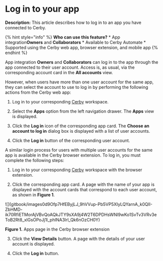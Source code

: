 # Log in to your app

**Description:** This article describes how to log in to an app you have connected to Cerby.

{% hint style="info" %} **Who can use this feature?** * App
integration**Owners** and **Collaborators** * Available to Cerby Automate *
Supported using the Cerby web app, browser extension, and mobile app {%
endhint %}

App integration **Owners** and **Collaborators** can log in to the app through
the app connected to their user account. Access is, as usual, via the
corresponding account card in the **All accounts** view.

However, when users have more than one user account for the same app, they can
select the account to use to log in by performing the following actions from
the Cerby web app:

  1. Log in to your corresponding [Cerby](https://app.cerby.com/) workspace.

  2. Select the **Apps** option from the left navigation drawer. The **Apps** view is displayed.

  3. Click the **Log in** icon of the corresponding app card. The **Choose an account to log in** dialog box is displayed with a list of user accounts.

  4. Click the **Log in** button of the corresponding user account.

A similar login process for users with multiple user accounts for the same app
is available in the Cerby browser extension. To log in, you must complete the
following steps:

  1. Log in to your corresponding [Cerby](https://app.cerby.com/) workspace with the browser extension.

  2. Click the corresponding app card. A page with the name of your app is displayed with the account cards that correspond to each user account, as shown in **Figure 1**.

![](gitbook/images0d9Ofp7HfEByjLJ_9hVVup-Pb5VP5XIyLQYarnA_k0QII-ZbHMD-
ik70RfiETMorAjVBvQoAQkJTY9sXA9j4W2T6DPDHsWNl9wKo1SvTv3VRv3eToB2Rt8_xlGsOPoJj1l_phINA3lrl_Qk6nOzCH0Y)

**Figure 1.** Apps page in the Cerby browser extension

  3. Click the **View Details** button. A page with the details of your user account is displayed.

  4. Click the **Log in** button.

